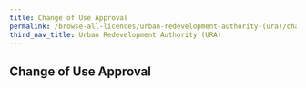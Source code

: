 ```yaml
---
title: Change of Use Approval
permalink: /browse-all-licences/urban-redevelopment-authority-(ura)/change-of-use-approval
third_nav_title: Urban Redevelopment Authority (URA)
---
```

## Change of Use Approval
